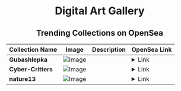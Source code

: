 <div align="center">

# Digital Art Gallery

## Trending Collections on OpenSea

| Collection Name                       | Image                                                                                     | Description                       | OpenSea Link                                                                                          |
|---------------------------------------|-------------------------------------------------------------------------------------------|-----------------------------------|--------------------------------------------------------------------------------------------------------|
| **Gubashlepka** | ![Image](https://i.seadn.io/s/raw/files/e7ce0aeda699a1ba309a75ed3ae0ab78.jpg?w=500&auto=format?w=200&auto=format) |  | <details><summary>Link</summary>[Gubashlepka](https://opensea.io/collection/gubashlepka)</details> |
| **Cyber-Critters** | ![Image](https://i.seadn.io/s/raw/files/ce5689101c4969123a545ad8183eabc3.png?w=500&auto=format?w=200&auto=format) |  | <details><summary>Link</summary>[Cyber-Critters](https://opensea.io/collection/cyber-critters-2)</details> |
| **nature13** | ![Image](https://i.seadn.io/s/raw/files/8967e16de71827c0f1a015e0460c232b.jpg?w=500&auto=format?w=200&auto=format) |  | <details><summary>Link</summary>[nature13](https://opensea.io/collection/nature13-2)</details> |

</div>